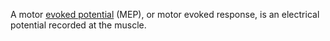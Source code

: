 A motor [evoked potential](https://en.wikipedia.org/wiki/Evoked_potential) (MEP), or motor evoked response, is an electrical potential recorded at the muscle.